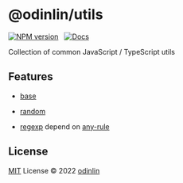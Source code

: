 # @odinlin/utils

[![NPM version](https://img.shields.io/npm/v/@odinlin/utils?color=a1b858&label=NPM%20version&style=social)](https://www.npmjs.com/package/@odinlin/utils) &nbsp;
[![Docs](https://www.paka.dev/badges/v0/cute.svg)](https://www.paka.dev/npm/@odinlin/utils)

Collection of common JavaScript / TypeScript utils

## Features

- [base](/topazur/utils/blob/main/src/base.ts)

- [random](/topazur/utils/blob/main/src/random.ts)

- [regexp](/topazur/utils/blob/main/src/regexp.ts) depend on [any-rule](https://github.com/any86/any-rule)

## License

[MIT](./LICENSE) License © 2022 [odinlin](https://github.com/topazur)

